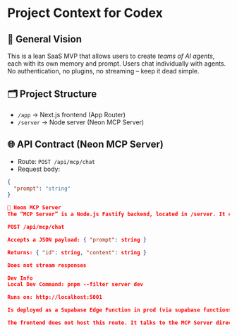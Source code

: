 # Project Context for Codex

## 🧠 General Vision

This is a lean SaaS MVP that allows users to create *teams of AI agents*, each with its own memory and prompt. Users chat individually with agents.  
No authentication, no plugins, no streaming – keep it dead simple.

## 🗂️ Project Structure

- `/app` → Next.js frontend (App Router)
- `/server` → Node server (Neon MCP Server)

## 🌐 API Contract (Neon MCP Server)

- Route: `POST /api/mcp/chat`
- Request body:
```json
{
  "prompt": "string"
}

🧠 Neon MCP Server
The “MCP Server” is a Node.js Fastify backend, located in /server. It exposes a single API route:

POST /api/mcp/chat

Accepts a JSON payload: { "prompt": string }

Returns: { "id": string, "content": string }

Does not stream responses

Dev Info
Local Dev Command: pnpm --filter server dev

Runs on: http://localhost:5001

Is deployed as a Supabase Edge Function in prod (via supabase functions deploy)

The frontend does not host this route. It talks to the MCP Server directly at /api/mcp/chat.
